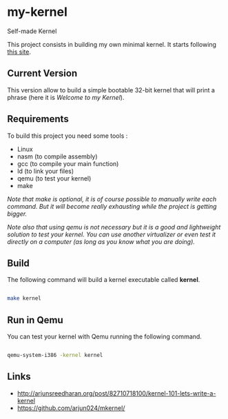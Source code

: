 # my-kernel
Self-made Kernel

This project consists in building my own minimal kernel.
It starts following [this site](http://arjunsreedharan.org/post/82710718100/kernel-101-lets-write-a-kernel).

## Current Version

This version allow to build a simple bootable 32-bit kernel that will print a phrase (here it is *Welcome to my Kernel*).

## Requirements

To build this project you need some tools :

+ Linux
+ nasm  (to compile assembly)
+ gcc   (to compile your main function)
+ ld    (to link your files)
+ qemu  (to test your kernel)
+ make

*Note that make is optional, it is of course possible to manually write each command.
But it will become really exhausting while the project is getting bigger.*

*Note also that using qemu is not necessary but it is a good and lightweight solution
to test your kernel.
You can use another virtualizer or even test it directly on a computer
(as long as you know what you are doing).*

## Build

The following command will build a kernel executable called **kernel**.

```bash

make kernel

```


## Run in Qemu

You can test your kernel with Qemu running the following command.

```bash

qemu-system-i386 -kernel kernel

```

## Links

+ http://arjunsreedharan.org/post/82710718100/kernel-101-lets-write-a-kernel
+ https://github.com/arjun024/mkernel/
